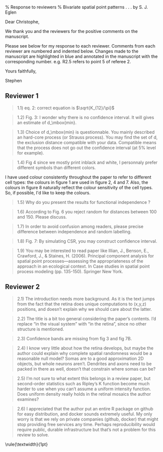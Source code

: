 % Response to reviewers
% Bivariate spatial point patterns . . . by S. J. Eglen

Dear Christophe,

We thank you and the reviewers for the positive comments on the 
manuscript.


Please see below for my response to each reviewer.  Comments from
each reviewer are numbered and indented below.  Changes made to the
manuscript are highlighted in blue and annotated in the manuscript
with the corresponding number.  e.g. R2.5 refers to point 5 of referee
2.

Yours faithfully,

Stephen


## Reviewer 1

> 1.1) eq. 2: correct equation is $\sqrt{K_{12}/\pi}$

> 1.2) Fig. 3: I wonder why there is no confidence interval. It will gives
> an estimate of d_\mbox{min}.

> 1.3) Choice of d_\mbox{min} is questionnable. You mainly described an
> hard-core process (or Strauss process). You may find the set of
> d, the exclusion distance compatible with your data. Compatible
> means that the process does not go out the confidence interval
> (at 5% level for example).


> 1.4) Fig 4 since we mostly print inblack and white, I personnaly
> prefer different symbols than different colors.

I have used colour consistently throughout the paper to refer to
different cell types: the colours in figure 1 are used in figure 2, 4
and 7.  Also, the colours in figure 8 naturally reflect the colour
sensitivity of the cell types.  So, if possible, I'd like to keep the
colours.


> 1.5) Why do you present the results for functional independence ?

> 1.6) According to Fig. 6 you reject random for distances between 100
> and 150. Please discuss.

> 1.7) In order to avoid confusion among readers, please precise
> difference between independence and random labelling. 

> 1.8) Fig. 7: By simulating CSR, you may construct confidence interval.

> 1.9) You may be interested to read paper like Illian, J., Benson,
> E., Crawford, J., & Staines, H. (2006). Principal component analysis
> for spatial point processes—assessing the appropriateness of the
> approach in an ecological context. In Case studies in spatial point
> process modeling (pp. 135-150). Springer New York.

## Reviewer 2

> 2.1) The introduction needs more background. As it is the text jumps
> from the fact that the retina does unique computations to (x,y,z)
> positions, and doesn’t explain why we should care about the latter.

> 2.2) The title is a bit too general considering the paper’s
> contents. I’d replace “in the visual system” with “in the retina”,
> since no other structure is mentioned.

> 2.3) Confidence bands are missing from fig 3 and fig 7B.

> 2.4) I know very little about how the retina develops, but maybe the
> author could explain why complete spatial randomness would be a
> reasonable null model? Somas are to a good approximation 2D
> objects, but whole neurons aren’t. Dendrites and axons need to
> be packed in there as well, doesn’t that constrain where somas
> can be?

> 2.5) I’m not sure to what extent this belongs in a review paper, but
> second-order statistics such as Ripley’s K function become much
> harder to use when you can’t assume a uniform intensity function.
> Does uniform density really holds in the retinal mosaics the author
> examines?

> 2.6) I appreciated that the author put an entire R package on github
> for easy distribution, and docker sounds extremely useful. My only
> worry is that we rely on private companies (github, docker) that
> might stop providing free services any time. Perhaps reproducibility
> would require public, durable infrastructure but that’s not a
> problem for this review to solve.

\rule{\textwidth}{1pt}
